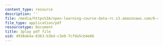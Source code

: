```yaml
---
content_type: resource
description: ''
file: /media/https%3A/open-learning-course-data-rc.s3.amazonaws.com/8-422-atomic-and-optical-physics-ii-spring-2013/4938ab4a8363b3bdc3e97cfda5cb4e66_Ef1eG33K_V0.pdf
file_type: application/pdf
resourcetype: Document
title: 3play pdf file
uid: 4938ab4a-8363-b3bd-c3e9-7cfda5cb4e66
---
```


